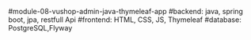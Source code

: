 #module-08-vushop-admin-java-thymeleaf-app
#backend: java, spring boot, jpa, restfull Api
#frontend: HTML, CSS, JS, Thymeleaf
#database: PostgreSQL,Flyway